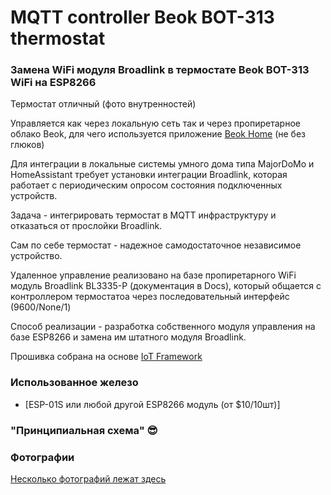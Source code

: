 # MQTT controller Beok BOT-313 thermostat
### Замена WiFi модуля Broadlink в термостате Beok BOT-313 WiFi на ESP8266

Термостат отличный (фото внутренностей)

Управляется как через локальную сеть так и через пропиретарное облако Beok, для чего используется приложение 
[Beok Home](https://play.google.com/store/apps/details?id=com.beok.heat) (не без глюков)

Для интеграции в локальные системы умного дома типа MajorDoMo и HomeAssistant требует установки интеграции Broadlink,
которая работает с периодическим опросом состояния подключенных устройств.

Задача - интегрировать термостат в MQTT инфраструктуру и отказаться от прослойки Broadlink.

Сам по себе термостат - надежное самодостаточное независимое устройство.

Удаленное управление реализовано на базе пропиретарного WiFi модуль Broadlink BL3335-P (документация в Docs), 
который общается с контроллером термостатоа через последовательный интерфейс (9600/None/1)

Способ реализации - разработка собственного модуля управления на базе ESP8266 и замена им штатного модуля Broadlink.



Прошивка собрана на основе [IoT Framework](https://github.com/mosave/AELib)

 
### Использованное железо

 * [ESP-01S или любой другой ESP8266 модуль (от $10/10шт)]

### "Принципиальная схема" :sunglasses:


### Фотографии


[Несколько фотографий лежат здесь](https://github.com/mosave/Beok2MQTT/tree/main/Photos)
